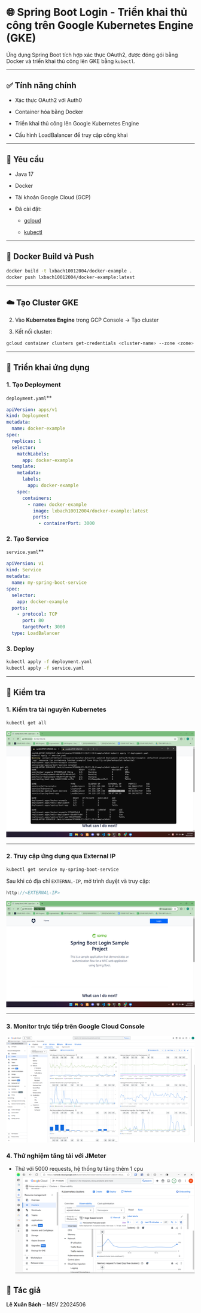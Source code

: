 # 🌐 Spring Boot Login - Triển khai thủ công trên Google Kubernetes Engine (GKE) 

Ứng dụng Spring Boot tích hợp xác thực OAuth2, được đóng gói bằng Docker và triển khai thủ công lên GKE bằng `kubectl`.


---



## ✅ Tính năng chính 

 
- Xác thực OAuth2 với Auth0
 
- Container hóa bằng Docker
 
- Triển khai thủ công lên Google Kubernetes Engine
 
- Cấu hình LoadBalancer để truy cập công khai



---



## 🧰 Yêu cầu 

 
- Java 17
 
- Docker
 
- Tài khoản Google Cloud (GCP)
 
- Đã cài đặt:

 
  - [gcloud]()
 
  - [kubectl]()

---

## 🐳 Docker Build và Push 



```bash
docker build -t lxbach10012004/docker-example .
docker push lxbach10012004/docker-example:latest
```



---



## ☁️ Tạo Cluster GKE 

 
2. Vào **Kubernetes Engine**  trong GCP Console → Tạo cluster
 
4. Kết nối cluster:



```bash
gcloud container clusters get-credentials <cluster-name> --zone <zone> --project <project-id>
```



---



## 🚀 Triển khai ứng dụng 


### 1. Tạo Deployment 

`deployment.yaml`** 


```yaml
apiVersion: apps/v1
kind: Deployment
metadata:
  name: docker-example
spec:
  replicas: 1
  selector:
    matchLabels:
      app: docker-example
  template:
    metadata:
      labels:
        app: docker-example
    spec:
      containers:
        - name: docker-example
          image: lxbach10012004/docker-example:latest
          ports:
            - containerPort: 3000
```


### 2. Tạo Service 

`service.yaml`** 


```yaml
apiVersion: v1
kind: Service
metadata:
  name: my-spring-boot-service
spec:
  selector:
    app: docker-example
  ports:
    - protocol: TCP
      port: 80
      targetPort: 3000
  type: LoadBalancer
```


### 3. Deploy 



```bash
kubectl apply -f deployment.yaml
kubectl apply -f service.yaml
```



---



## 📸 Kiểm tra


### 1. Kiểm tra tài nguyên Kubernetes 



```bash
kubectl get all
```

![Kiểm tra tài nguyên K8s](img_cloud/getall.png)





---



### 2. Truy cập ứng dụng qua External IP 



```bash
kubectl get service my-spring-boot-service
```

Sau khi có địa chỉ `EXTERNAL-IP`, mở trình duyệt và truy cập:


```cpp
http://<EXTERNAL-IP>
```

![Giao diện ứng dụng hoạt động](img_cloud/webui.png)


---

### 3. Monitor trực tiếp trên Google Cloud Console
![Giao diện monitoring của Google Cloud](img_cloud/monitor.png)

### 4. Thử nghiệm tăng tải với JMeter
- Thử với 5000 requests, hệ thống tự tăng thêm 1 cpu
![Thử với 5000 requests, hệ thống tự tăng thêm 1 cpu](img_cloud/jmeter.png)


## 👤 Tác giả 

**Lê Xuân Bách**  – MSV 22024506